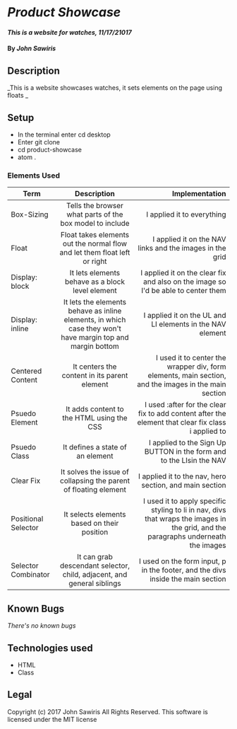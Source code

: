 # _Product Showcase_

#### _This is a website for watches, 11/17/21017_

#### By _**John Sawiris**_

## Description
_This is a website showcases watches, it sets elements on the page using floats _

## Setup
* In the terminal enter cd desktop
* Enter git clone
* cd product-showcase
* atom .

### Elements Used

| Term | Description | Implementation |
| ----- |:------------:| ------------:|
| Box-Sizing | Tells the browser what parts of the box model to include | I applied it to everything|
| Float | Float takes elements out the normal flow and let them float left or right | I applied it on the NAV links and the images in the grid |
| Display: block | It lets elements behave as a block level element | I applied it on the clear fix and also on the image so I'd be able to center them |
| Display: inline | It lets the elements behave as inline elements, in which case they won't have margin top and margin bottom | I applied it on the UL and LI elements in the NAV element |
| Centered Content | It centers the content in its parent element | I used it to center the wrapper div, form elements, main section, and the images in the main section |
| Psuedo Element | It adds content to the HTML using the CSS | I used :after for the clear fix to add content after the element that clear fix class i applied to |
| Psuedo Class | It defines a state of an element | I applied to the Sign Up BUTTON in the form and to the LIsin the NAV |
| Clear Fix | It solves the issue of collapsing the parent of floating element | I applied it to the nav, hero section, and main section |
| Positional Selector | It selects elements based on their position | I used it to apply specific styling to li in nav, divs that wraps the images in the grid, and the paragraphs underneath the images |
| Selector Combinator | It can grab descendant selector, child, adjacent, and general siblings | I used on the form input, p in the footer, and the divs inside the main section |


## Known Bugs

_There's no known bugs_

## Technologies used
* HTML
* Class

## Legal
Copyright (c) 2017 John Sawiris All Rights Reserved.
This software is licensed under the MIT license
